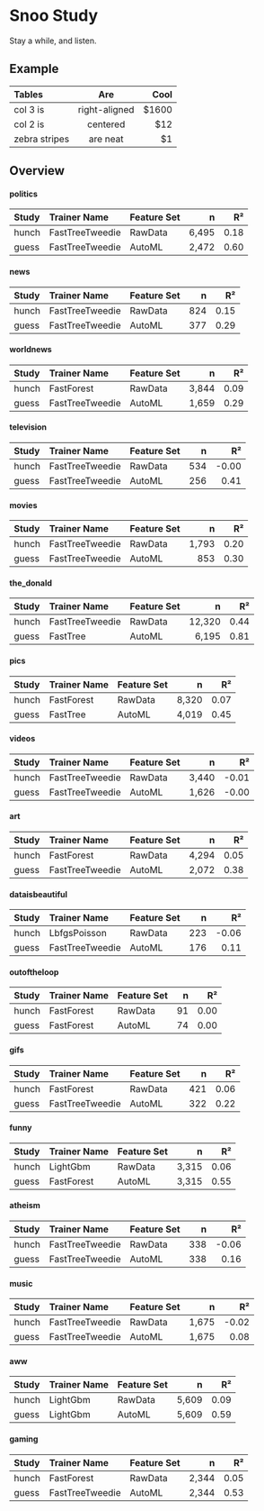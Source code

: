 # Snoo Study 
Stay a while, and listen.

## Example
| Tables        | Are           | Cool  | 
| :--- | :---: | ---: |
| col 3 is      | right-aligned | $1600 | 
| col 2 is      | centered      |   $12 | 
| zebra stripes | are neat      |    $1 | 

## Overview
#### politics
| Study | Trainer Name | Feature Set | n | R² | 
|:---|:---|:---|---:|---:|
| hunch | FastTreeTweedie | RawData | 6,495 | 0.18 | 
| guess | FastTreeTweedie | AutoML | 2,472 | 0.60 | 

#### news
| Study | Trainer Name | Feature Set | n | R² | 
|:---|:---|:---|---:|---:|
| hunch | FastTreeTweedie | RawData | 824 | 0.15 | 
| guess | FastTreeTweedie | AutoML | 377 | 0.29 | 

#### worldnews
| Study | Trainer Name | Feature Set | n | R² | 
|:---|:---|:---|---:|---:|
| hunch | FastForest | RawData | 3,844 | 0.09 | 
| guess | FastTreeTweedie | AutoML | 1,659 | 0.29 | 

#### television
| Study | Trainer Name | Feature Set | n | R² | 
|:---|:---|:---|---:|---:|
| hunch | FastTreeTweedie | RawData | 534 | -0.00 | 
| guess | FastTreeTweedie | AutoML | 256 | 0.41 | 

#### movies
| Study | Trainer Name | Feature Set | n | R² | 
|:---|:---|:---|---:|---:|
| hunch | FastTreeTweedie | RawData | 1,793 | 0.20 | 
| guess | FastTreeTweedie | AutoML | 853 | 0.30 | 

#### the_donald
| Study | Trainer Name | Feature Set | n | R² | 
|:---|:---|:---|---:|---:|
| hunch | FastTreeTweedie | RawData | 12,320 | 0.44 | 
| guess | FastTree | AutoML | 6,195 | 0.81 | 

#### pics
| Study | Trainer Name | Feature Set | n | R² | 
|:---|:---|:---|---:|---:|
| hunch | FastForest | RawData | 8,320 | 0.07 | 
| guess | FastTree | AutoML | 4,019 | 0.45 | 

#### videos
| Study | Trainer Name | Feature Set | n | R² | 
|:---|:---|:---|---:|---:|
| hunch | FastTreeTweedie | RawData | 3,440 | -0.01 | 
| guess | FastTreeTweedie | AutoML | 1,626 | -0.00 | 

#### art
| Study | Trainer Name | Feature Set | n | R² | 
|:---|:---|:---|---:|---:|
| hunch | FastForest | RawData | 4,294 | 0.05 | 
| guess | FastTreeTweedie | AutoML | 2,072 | 0.38 | 

#### dataisbeautiful
| Study | Trainer Name | Feature Set | n | R² | 
|:---|:---|:---|---:|---:|
| hunch | LbfgsPoisson | RawData | 223 | -0.06 | 
| guess | FastTreeTweedie | AutoML | 176 | 0.11 | 

#### outoftheloop
| Study | Trainer Name | Feature Set | n | R² | 
|:---|:---|:---|---:|---:|
| hunch | FastForest | RawData | 91 | 0.00 | 
| guess | FastForest | AutoML | 74 | 0.00 | 

#### gifs
| Study | Trainer Name | Feature Set | n | R² | 
|:---|:---|:---|---:|---:|
| hunch | FastForest | RawData | 421 | 0.06 | 
| guess | FastTreeTweedie | AutoML | 322 | 0.22 | 

#### funny
| Study | Trainer Name | Feature Set | n | R² | 
|:---|:---|:---|---:|---:|
| hunch | LightGbm | RawData | 3,315 | 0.06 | 
| guess | FastForest | AutoML | 3,315 | 0.55 | 

#### atheism
| Study | Trainer Name | Feature Set | n | R² | 
|:---|:---|:---|---:|---:|
| hunch | FastTreeTweedie | RawData | 338 | -0.06 | 
| guess | FastTreeTweedie | AutoML | 338 | 0.16 | 

#### music
| Study | Trainer Name | Feature Set | n | R² | 
|:---|:---|:---|---:|---:|
| hunch | FastTreeTweedie | RawData | 1,675 | -0.02 | 
| guess | FastTreeTweedie | AutoML | 1,675 | 0.08 | 

#### aww
| Study | Trainer Name | Feature Set | n | R² | 
|:---|:---|:---|---:|---:|
| hunch | LightGbm | RawData | 5,609 | 0.09 | 
| guess | LightGbm | AutoML | 5,609 | 0.59 | 

#### gaming
| Study | Trainer Name | Feature Set | n | R² | 
|:---|:---|:---|---:|---:|
| hunch | FastForest | RawData | 2,344 | 0.05 | 
| guess | FastTreeTweedie | AutoML | 2,344 | 0.53 | 

